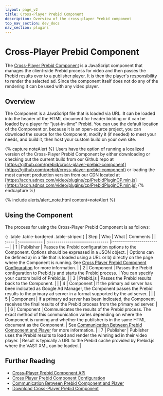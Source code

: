 ```yaml
---
layout: page_v2
title: Cross-Player Prebid Component
description: Overview of the cross-player Prebid component
top_nav_section: dev_docs
nav_section: plugins
---
```


# Cross-Player Prebid Component

The [Cross-Player Prebid Component](https://github.com/prebid/cross-player-prebid-component) is a JavaScript component that manages the client-side Prebid process for video and then passes the Prebid results over to a publisher player. It is then the player's responsibility to render the selected ad.  Since the component itself does not do any of the rendering it can be used with any video player.

## Overview

The Component is a JavaScript file that is loaded via URL.  It can be loaded into the header of the HTML document for header bidding or it can be loaded by a player for "just-in-time" Prebid.  You can use the default location of the Component or, because it is an open-source project, you can download the source for the Component, modify it (if needed) to meet your needs, and build it, then host your custom build on your own site.

{% capture noteAlert %}
Users have the option of running a localized version of the Cross-Player Prebid Component by either downloading or checking out the current build from our Github repo at [https://github.com/prebid/cross-player-prebid-component](https://github.com/prebid/cross-player-prebid-component) or loading the most current production version from our CDN located at [https://acdn.adnxs.com/video/plugins/cp/PrebidPluginCP.min.js](https://acdn.adnxs.com/video/plugins/cp/PrebidPluginCP.min.js)
{% endcapture %}

{% include alerts/alert_note.html content=noteAlert %}

## Using the Component

The process for using the Cross-Player Prebid Component is as follows:

{: .table .table-bordered .table-striped }
| Step | Who | What | Comments |
| :---- | :------------ | :------------------------------- |:------------------------- |
| 1 | Publisher | Passes the Prebid configuration options to the Component. Options should be expressed in a JSON object. | Options can be defined a) in a file that is loaded using a URL or b) directly on the page where the Component is running. See [Cross Player Prebid Component Configuration]({{site.baseurl}}/dev-docs/plugins/cross-player-prebid-component/cross-player-config.html) for more information. |
| 2 | Component | Passes the Prebid configuration to Prebid.js and starts the Prebid process. | You can specify your custom build of Prebid.js. |
| 3 | Prebid.js | Passes the Prebid results back to the Component. | |
| 4 | Component | If the primary ad server has been indicated as Google Ad Manager, the Component passes the Prebid results to the primary ad server in a format supported by the ad server. | |
| 5 | Component | If a primary ad server has been indicated, the Component receives the final results of the Prebid process from the primary ad server. | |
| 6 | Component | Communicates the results of the Prebid process. The exact method of this communication varies depending on where the Component is running and whether the publisher is in the same HTML document as the Component. | See [Communication Between Prebid Component and Player]({{site.baseurl}}/dev-docs/plugins/cross-player-prebid-component/cross-player-communication.html) for more information. |
| 7 | Publisher | Publisher uses the Prebid results to load and render the winning ad in their video player. | Result is typically a URL to the Prebid cache provided by Prebid.js where the VAST XML can be loaded. |

## Further Reading

* [Cross-Player Prebid Component API]({{site.baseurl}}/dev-docs/plugins/cross-player-prebid-component/cross-player-api.html)
* [Cross Player Prebid Component Configuration]({{site.baseurl}}/dev-docs/plugins/cross-player-prebid-component/cross-player-config.html)
* [Communication Between Prebid Component and Player]({{site.baseurl}}/dev-docs/plugins/cross-player-prebid-component/cross-player-communication.html)
* [Download Cross-Player Prebid Component](https://github.com/prebid/cross-player-prebid-component)

